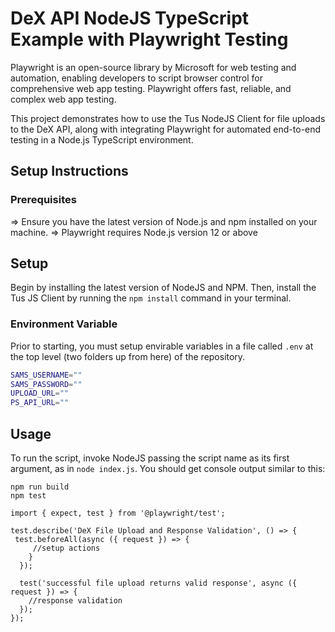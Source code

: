 # DeX API NodeJS TypeScript Example with Playwright Testing

Playwright is an open-source library by Microsoft for web testing and automation, enabling developers to script browser control for comprehensive web app testing.
Playwright offers fast, reliable, and complex web app testing.

This project demonstrates how to use the Tus NodeJS Client for file uploads to the DeX API, along with integrating Playwright for automated end-to-end testing in a Node.js TypeScript environment.

## Setup Instructions

### Prerequisites

=> Ensure you have the latest version of Node.js and npm installed on your machine.
=> Playwright requires Node.js version 12 or above

## Setup

Begin by installing the latest version of NodeJS and NPM. Then, install the Tus JS Client by running the `npm install` command in your terminal.

### Environment Variable

Prior to starting, you must setup envirable variables in a file called `.env` at the top level (two folders up from here) of the repository.

```bash
SAMS_USERNAME=""
SAMS_PASSWORD=""
UPLOAD_URL=""
PS_API_URL=""
```

## Usage

To run the script, invoke NodeJS passing the script name as its first argument, as in `node index.js`. You should get console output similar to this:

```
npm run build
npm test

import { expect, test } from '@playwright/test';

test.describe('DeX File Upload and Response Validation', () => {
 test.beforeAll(async ({ request }) => {
     //setup actions
    }
  });
  
  test('successful file upload returns valid response', async ({ request }) => {
    //response validation
  });
});

```
